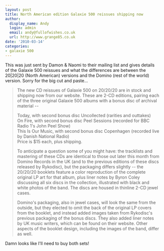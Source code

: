 ```yaml
---
layout: post
title: North American edition Galaxie 500 reissues shipping now
author:
  display_name: Andy
  login: admin
  email: andy@fullofwishes.co.uk
  url: http://www.grange85.co.uk
date: '2010-03-14'
categories:
- galaxie 500
---
```

<p>This was just sent by Damon & Naomi to their mailing list and gives details of the Galaxie 500 reissues and what the differences are between the 20|20|20 (North American) versions and the Domino (rest of the world) version. Sorry for the big cut and paste...</p>
<blockquote><p>The new CD reissues of Galaxie 500 on 20/20/20 are in stock and shipping now from our website. These are 2-CD editions, pairing each of the three original Galaxie 500 albums with a bonus disc of archival material --</p>
<p>Today, with second bonus disc Uncollected (rarities and outtakes)<br />
On Fire, with second bonus disc Peel Sessions (recorded for BBC Radio 1's John Peel Show)<br />
This Is Our Music, with second bonus disc Copenhagen (recorded live by Danish National Radio)<br />
Price is $15 each, plus shipping.</p>
<p>To anticipate a question some of you might have: the tracklists and mastering of these CDs are identical to those out later this month from Domino Records in the UK (and to the previous editions of these discs released by Rykodisc), but the packaging differs slightly -- the 20/20/20 booklets feature a color reproduction of the complete original LP art for that album, plus liner notes by Byron Coley discussing all six discs in the collection, illustrated with black and white photos of the band. The discs are housed in thinline 2-CD jewel cases.</p>
<p>Domino's packaging, also in jewel cases, will look the same from the outside, but they elected to omit the back of the original LP covers from the booklet, and instead added images taken from Rykodisc's previous packaging of the bonus discs. They also added liner notes by UK music writers, which can be found on their website. Other aspects of the booklet design, including the images of the band, differ as well.</p>
</blockquote>
<p>Damn looks like I'll need to buy both sets!</p>
